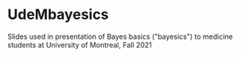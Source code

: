 # UdeMbayesics
Slides used in presentation of Bayes basics ("bayesics") to medicine students at University of Montreal, Fall 2021

